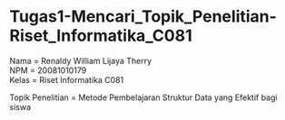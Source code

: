 # Tugas1-Mencari_Topik_Penelitian-Riset_Informatika_C081

Nama = Renaldy William Lijaya Therry <br/>
NPM = 20081010179 <br/>
Kelas = Riset Informatika C081 <br/>

Topik Penelitian  = Metode Pembelajaran Struktur Data yang Efektif bagi siswa
